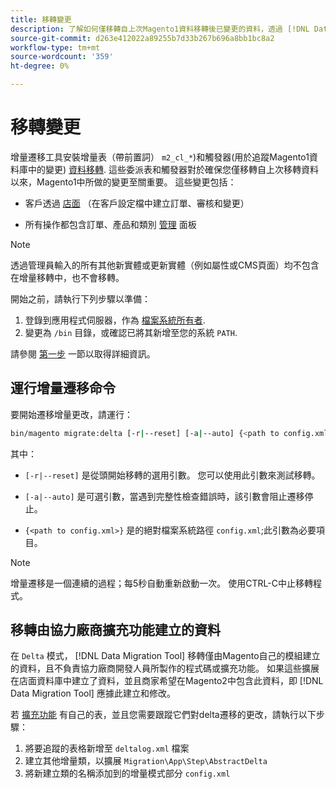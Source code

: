 ```yaml
---
title: 移轉變更
description: 了解如何僅移轉自上次Magento1資料移轉後已變更的資料，透過 [!DNL Data Migration Tool].
source-git-commit: d263e412022a89255b7d33b267b696a8bb1bc8a2
workflow-type: tm+mt
source-wordcount: '359'
ht-degree: 0%

---
```



# 移轉變更

增量遷移工具安裝增量表（帶前置詞） `m2_cl_*`)和觸發器(用於追蹤Magento1資料庫中的變更) [資料移轉](data.md). 這些委派表和觸發器對於確保您僅移轉自上次移轉資料以來，Magento1中所做的變更至關重要。 這些變更包括：

* 客戶透過 [店面](https://glossary.magento.com/storefront) （在客戶設定檔中建立訂單、審核和變更）

* 所有操作都包含訂單、產品和類別 [管理](https://glossary.magento.com/magento-admin) 面板

>[!NOTE]
>
>透過管理員輸入的所有其他新實體或更新實體（例如屬性或CMS頁面）均不包含在增量移轉中，也不會移轉。


開始之前，請執行下列步驟以準備：

1. 登錄到應用程式伺服器，作為 [檔案系統所有者](../../../installation/prerequisites/file-system/overview.md).
1. 變更為 `/bin` 目錄，或確認已將其新增至您的系統 `PATH`.

請參閱 [第一步](overview.md#first-steps) 一節以取得詳細資訊。

## 運行增量遷移命令

要開始遷移增量更改，請運行：

```bash
bin/magento migrate:delta [-r|--reset] [-a|--auto] {<path to config.xml>}
```

其中：

* `[-r|--reset]` 是從頭開始移轉的選用引數。 您可以使用此引數來測試移轉。

* `[-a|--auto]` 是可選引數，當遇到完整性檢查錯誤時，該引數會阻止遷移停止。

* `{<path to config.xml>}` 是的絕對檔案系統路徑 `config.xml`;此引數為必要項目。

>[!NOTE]
>
>增量遷移是一個連續的過程；每5秒自動重新啟動一次。 使用CTRL-C中止移轉程式。


## 移轉由協力廠商擴充功能建立的資料

在 `Delta` 模式， [!DNL Data Migration Tool] 移轉僅由Magento自己的模組建立的資料，且不負責協力廠商開發人員所製作的程式碼或擴充功能。 如果這些擴展在店面資料庫中建立了資料，並且商家希望在Magento2中包含此資料，即 [!DNL Data Migration Tool] 應據此建立和修改。

若 [擴充功能](https://glossary.magento.com/extension) 有自己的表，並且您需要跟蹤它們對delta遷移的更改，請執行以下步驟：

1. 將要追蹤的表格新增至 `deltalog.xml` 檔案
1. 建立其他增量類，以擴展 `Migration\App\Step\AbstractDelta`
1. 將新建立類的名稱添加到的增量模式部分 `config.xml`
